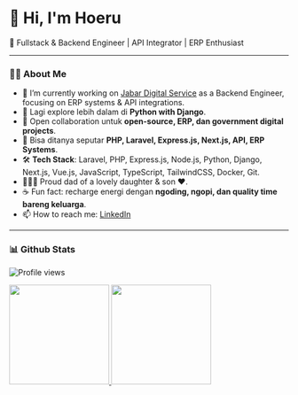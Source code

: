 <!--
## Hi there 👋

**mmhoeruriza/mmhoeruriza** is a ✨ _special_ ✨ repository because its `README.md` (this file) appears on your GitHub profile.

Here are some ideas to get you started:

- 🔭 I’m currently working on ...
- 🌱 I’m currently learning ...
- 👯 I’m looking to collaborate on ...
- 🤔 I’m looking for help with ...
- 💬 Ask me about ...
- 📫 How to reach me: ...
- 😄 Pronouns: ...
- ⚡ Fun fact: ...
-->


# 👋 Hi, I'm Hoeru

🚀 Fullstack & Backend Engineer | API Integrator | ERP Enthusiast

---

### 👨‍💻 About Me
- 🔭 I’m currently working on <a href="https://www.instagram.com/jabardigitalservice" target="_blank">Jabar Digital Service</a> as a Backend Engineer, focusing on ERP systems & API integrations.  
- 🌱 Lagi explore lebih dalam di **Python with Django**.  
- 👯 Open collaboration untuk **open-source, ERP, dan government digital projects**.  
- 💬 Bisa ditanya seputar **PHP, Laravel, Express.js, Next.js, API, ERP Systems**.  
- 🛠 **Tech Stack**: Laravel, PHP, Express.js, Node.js, Python, Django, Next.js, Vue.js, JavaScript, TypeScript, TailwindCSS, Docker, Git.  
- 👨‍👩‍👧 Proud dad of a lovely daughter & son ❤️.  
- ☕ Fun fact: recharge energi dengan **ngoding, ngopi, dan quality time bareng keluarga**.  
- 📫 How to reach me: [LinkedIn](https://www.linkedin.com/in/muhamad-hoeru-riza)

---

### 📊 Github Stats
![Profile views](https://komarev.com/ghpvc/?username=mhoeruriza&color=blueviolet&style=for-the-badge)
<p align="left">
  <a href="https://github.com/mhoeruriza">
    <img height="180em" src="https://github-readme-stats-eight-theta.vercel.app/api?username=mhoeruriza&show_icons=true&include_all_commits=true&count_private=true"/>
    <img height="180em" src="https://github-readme-stats-eight-theta.vercel.app/api/top-langs/?username=mhoeruriza&layout=compact&langs_count=8"/>
  </a>
</p>



